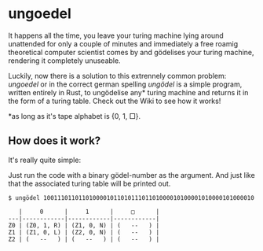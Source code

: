 # ungoedel
It happens all the time, you leave your turing machine lying around unattended for only a couple of minutes
and immediately a free roamig theoretical computer scientist comes by and gödelises your turing machine,
rendering it completely unuseable.

Luckily, now there is a solution to this extrennely common problem:
_ungoedel_ or in the correct german spelling _ungödel_ is a simple program,
written entirely in Rust, to ungödelise any* turing machine and returns it in the form of a turing table. 
Check out the Wiki to see how it works!

\*as long as it's tape alphabet is {0, 1, □}.

## How does it work?

It's really quite simple:

Just run the code with a binary gödel-number as the argument. And just like that the associated 
turing table will be printed out.

```
$ ungödel 100111011011010000101101011101101000010100001010000101000010

   |     0      |     1      |     □      |
---|------------|------------|------------|
Z0 | (Z0, 1, R) | (Z1, 0, N) | (   --   ) |
Z1 | (Z1, 0, L) | (Z2, 0, N) | (   --   ) |
Z2 | (   --   ) | (   --   ) | (   --   ) |
```
